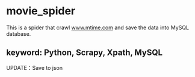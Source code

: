 # movie_spider
This is a spider that crawl www.mtime.com and save the data into MySQL database.

keyword: Python, Scrapy, Xpath, MySQL
----------------------------------
UPDATE：Save to json
